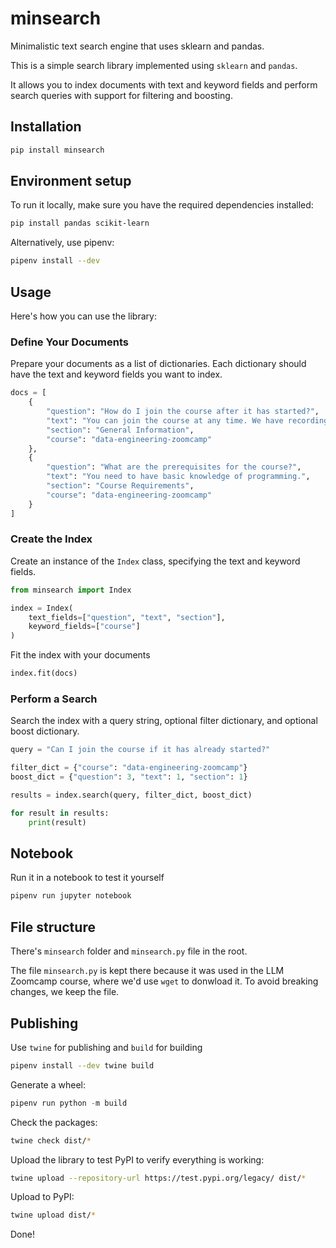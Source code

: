 # minsearch

Minimalistic text search engine that uses sklearn and pandas.

This is a simple search library implemented using `sklearn` and `pandas`.

It allows you to index documents with text and keyword fields and perform search queries with support for filtering and boosting.

## Installation 

```bash
pip install minsearch
```


## Environment setup

To run it locally, make sure you have the required dependencies installed:

```bash
pip install pandas scikit-learn
```

Alternatively, use pipenv:

```bash
pipenv install --dev
```

## Usage

Here's how you can use the library:


### Define Your Documents

Prepare your documents as a list of dictionaries. Each dictionary should have the text and keyword fields you want to index.

```python
docs = [
    {
        "question": "How do I join the course after it has started?",
        "text": "You can join the course at any time. We have recordings available.",
        "section": "General Information",
        "course": "data-engineering-zoomcamp"
    },
    {
        "question": "What are the prerequisites for the course?",
        "text": "You need to have basic knowledge of programming.",
        "section": "Course Requirements",
        "course": "data-engineering-zoomcamp"
    }
]
```

### Create the Index

Create an instance of the `Index` class, specifying the text and keyword fields.


```python
from minsearch import Index

index = Index(
    text_fields=["question", "text", "section"],
    keyword_fields=["course"]
)
```

Fit the index with your documents

```python
index.fit(docs)
```

### Perform a Search

Search the index with a query string, optional filter dictionary, and optional boost dictionary.

```python
query = "Can I join the course if it has already started?"

filter_dict = {"course": "data-engineering-zoomcamp"}
boost_dict = {"question": 3, "text": 1, "section": 1}

results = index.search(query, filter_dict, boost_dict)

for result in results:
    print(result)
```

## Notebook 

Run it in a notebook to test it yourself

```bash
pipenv run jupyter notebook
```

## File structure

There's `minsearch` folder and `minsearch.py` file in the root. 

The file `minsearch.py` is kept there because it was used in
the LLM Zoomcamp course, where we'd use `wget` to donwload it.
To avoid breaking changes, we keep the file.



## Publishing

Use `twine` for publishing and `build` for building

```bash
pipenv install --dev twine build
```

Generate a wheel:

```python
pipenv run python -m build
```

Check the packages:

```bash
twine check dist/*
```

Upload the library to test PyPI to verify everything is working:

```bash
twine upload --repository-url https://test.pypi.org/legacy/ dist/*
```

Upload to PyPI:

```bash
twine upload dist/*
```

Done!